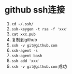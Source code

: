 # github ssh连接


1. `cd ~/.ssh/`
1. `ssh-keygen -t rsa -f 'xxx'`
1. `cat xxx.pub`
1. 复制到github
1. `ssh -v git@github.com`
1. `ssh-agent -s`
1. `ssh-agent bash`
1. `ssh add 'xxx'`
1. `ssh -v git@github.com` 成功